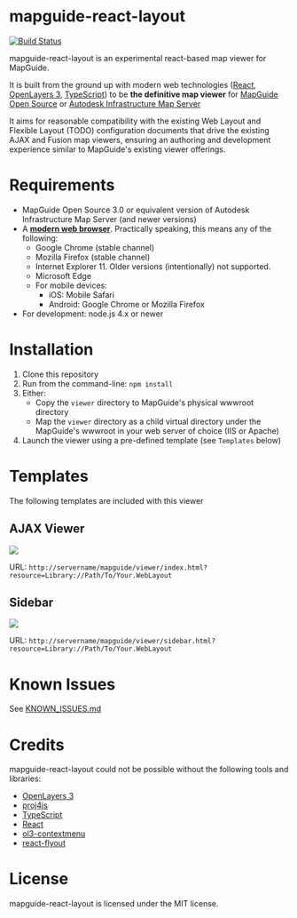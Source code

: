 # mapguide-react-layout

[![Build Status](https://travis-ci.org/jumpinjackie/mapguide-react-layout.svg)](https://travis-ci.org/jumpinjackie/mapguide-react-layout)

mapguide-react-layout is an experimental react-based map viewer for MapGuide.

It is built from the ground up with modern web technologies ([React](https://facebook.github.io/react/), [OpenLayers 3](http://openlayers.org/), [TypeScript](https://www.typescriptlang.org/)) to be **the definitive map viewer** for [MapGuide Open Source](http://mapguide.osgeo.org) or [Autodesk Infrastructure Map Server](http://www.autodesk.com/products/infrastructure-map-server/overview)

It aims for reasonable compatibility with the existing Web Layout and Flexible Layout (TODO) configuration documents that drive the existing AJAX and Fusion map viewers, ensuring an authoring and development experience similar to MapGuide's existing viewer offerings.

# Requirements

 * MapGuide Open Source 3.0 or equivalent version of Autodesk Infrastructure Map Server (and newer versions)
 * A [**modern web browser**](http://browsehappy.com/). Practically speaking, this means any of the following:
    * Google Chrome (stable channel)
    * Mozilla Firefox (stable channel)
    * Internet Explorer 11. Older versions (intentionally) not supported.
    * Microsoft Edge
    * For mobile devices:
      * iOS: Mobile Safari
      * Android: Google Chrome or Mozilla Firefox
* For development: node.js 4.x or newer

# Installation

 1. Clone this repository
 2. Run from the command-line: `npm install`
 3. Either:
    * Copy the `viewer` directory to MapGuide's physical wwwroot directory
    * Map the `viewer` directory as a child virtual directory under the MapGuide's wwwroot in your web server of choice (IIS or Apache)
 4. Launch the viewer using a pre-defined template (see `Templates` below)

# Templates

The following templates are included with this viewer

## AJAX Viewer

![](https://github.com/jumpinjackie/mapguide-react-layout/raw/master/doc/ajax-viewer.png)

URL: `http://servername/mapguide/viewer/index.html?resource=Library://Path/To/Your.WebLayout`

## Sidebar

![](https://github.com/jumpinjackie/mapguide-react-layout/raw/master/doc/sidebar.png)

URL: `http://servername/mapguide/viewer/sidebar.html?resource=Library://Path/To/Your.WebLayout`

# Known Issues

See [KNOWN_ISSUES.md](https://github.com/jumpinjackie/mapguide-react-layout/blob/master/KNOWN_ISSUES.md)

# Credits

mapguide-react-layout could not be possible without the following tools and libraries:

 * [OpenLayers 3](http://openlayers.org/)
 * [proj4js](http://proj4js.org/)
 * [TypeScript](https://www.typescriptlang.org/)
 * [React](https://facebook.github.io/react/)
 * [ol3-contextmenu](https://github.com/jonataswalker/ol3-contextmenu)
 * [react-flyout](https://github.com/alexandreneves/react-flyout)

# License

mapguide-react-layout is licensed under the MIT license.